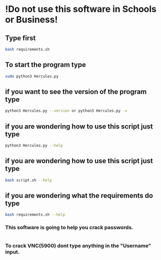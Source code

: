 # !Do not use this software in Schools or Business!

## Type first
```bash
bash requirements.sh
```

## To start the program type 
```bash 
sudo python3 Hercules.py
```

## if you want to see the version of the program type

```bash
python3 Hercules.py --version or python3 Hercules.py -v
```

## if you are wondering how to use this script just type

```bash
python3 Hercules.py --help
```

## if you are wondering how to use this script just type

```bash
bash script.sh --help
```

## if you are wondering what the requirements do type

```bash
bash requirements.sh --help
```

### This software is going to help you crack passwords.
#
### To crack VNC(5900) dont type anything in the "Username" input.

